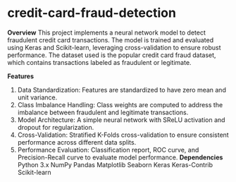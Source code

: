 # credit-card-fraud-detection

**Overview**
This project implements a neural network model to detect fraudulent credit card transactions. The model is trained and evaluated using Keras and Scikit-learn, leveraging cross-validation to ensure robust performance. The dataset used is the popular credit card fraud dataset, which contains transactions labeled as fraudulent or legitimate.

**Features**
1. Data Standardization: Features are standardized to have zero mean and unit variance.
2. Class Imbalance Handling: Class weights are computed to address the imbalance between fraudulent and legitimate transactions.
3. Model Architecture: A simple neural network with SReLU activation and dropout for regularization.
4. Cross-Validation: Stratified K-Folds cross-validation to ensure consistent performance across different data splits.
5. Performance Evaluation: Classification report, ROC curve, and Precision-Recall curve to evaluate model performance.
**Dependencies**
Python 3.x
NumPy
Pandas
Matplotlib
Seaborn
Keras
Keras-Contrib
Scikit-learn

